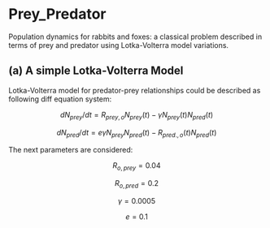 # Prey_Predator
Population dynamics for rabbits and foxes: a classical problem described in terms of prey and predator using Lotka-Volterra model variations.

## (a) A simple Lotka-Volterra Model

Lotka-Volterra model for predator-prey relationships could be described as following diff equation system:


$$dN_{prey}/dt = R_{prey,o}N_{prey}(t) - γN_{prey}(t)N_{pred}(t)$$

$$dN_{pred}/dt = eγN_{prey}N_{pred}(t) - R_{pred.,o}(t)N_{pred}(t)$$

The next parameters are considered:

$$R_{o,prey}=0.04$$

$$R_{o,pred}=0.2$$

$$γ = 0.0005$$

$$e = 0.1$$
